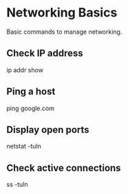 # Networking Basics

Basic commands to manage networking.

## Check IP address

ip addr show

## Ping a host

ping google.com

## Display open ports

netstat -tuln

## Check active connections

ss -tuln
